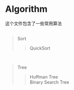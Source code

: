 # Algorithm
这个文件包含了一些常用算法<br>
<br>
>Sort
>>QuickSort
<br>

>Tree
>>Huffman Tree<br>
>>Binary Search Tree<br>
